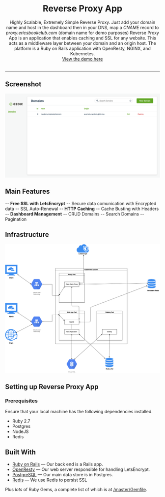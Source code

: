 <div align="center">
  <h1>Reverse Proxy App</h1>
  Highly Scalable, Extremely Simple Reverse Proxy. Just add your domain name and host in the dashboard then in your DNS, map a <i>CNAME</i> record to <i>proxy.ericsbookclub.com</i> (domain name for demo purposes)
  Reverse Proxy App is an application that enables caching and SSL for any website. This acts as a middleware layer between your domain and an origin host. The platform is a Ruby on Rails application with OpenResty, NGINX, and Kubernetes.
  <br/>
  <a href="https://app.ericsbookclub.com" target="_blank">View the demo here</a>
</div>

<br/>

----

## Screenshot
![Screenshot](https://raw.githubusercontent.com/ericraio/proxy-app/master/docs/images/screenshot.png)

## Main Features
-- **Free SSL with LetsEncrypt**
  -- Secure data comunication with Encrypted data
  -- SSL Auto-Renewal
-- **HTTP Caching**
  -- Cache Busting with Headers
-- **Dashboard Management**
  -- CRUD Domains
  -- Search Domains
  -- Pagination

## Infrastructure
![Infrastructure Diagram](https://raw.githubusercontent.com/ericraio/proxy-app/master/docs/images/diagram.png)

## Setting up Reverse Proxy App

### Prerequisites
Ensure that your local machine has the following dependencies installed.

* Ruby 2.7
* Postgres
* NodeJS
* Redis

## Built With

- [Ruby on Rails](https://github.com/rails/rails) &mdash; Our back end is a Rails app.
- [OpenResty](https://github.com/openresty/openresty) &mdash; Our web server responsible for handling LetsEncrypt.
- [PostgreSQL](https://www.postgresql.org/) &mdash; Our main data store is in Postgres.
- [Redis](https://redis.io/) &mdash; We use Redis to persist SSL

Plus *lots* of Ruby Gems, a complete list of which is at [/master/Gemfile](https://github.com/ericraio/proxy-app/blob/master/Gemfile).
